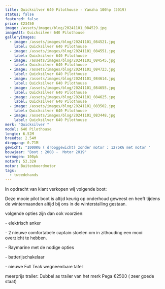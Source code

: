 ```yaml
---
title: Quicksilver 640 Pilothouse - Yamaha 100hp (2019)
status: false
featured: false
price: €23450
image: /assets/images/blog/20241101_084529.jpg
imageAlt: Quicksilver 640 Pilothouse
galleryImages:
  - image: /assets/images/blog/20241101_084521.jpg
    label: Quicksilver 640 Pilothouse
  - image: /assets/images/blog/20241101_084551.jpg
    label: Quicksilver 640 Pilothouse
  - image: /assets/images/blog/20241101_084545.jpg
    label: Quicksilver 640 Pilothouse
  - image: /assets/images/blog/20241101_084723.jpg
    label: Quicksilver 640 Pilothouse
  - image: /assets/images/blog/20241101_084614.jpg
    label: Quicksilver 640 Pilothouse
  - image: /assets/images/blog/20241101_084655.jpg
    label: Quicksilver 640 Pilothouse
  - image: /assets/images/blog/20241101_084625.jpg
    label: Quicksilver 640 Pilothouse
  - image: /assets/images/blog/20241101_083502.jpg
    label: Quicksilver 640 Pilothouse
  - image: /assets/images/blog/20241101_083448.jpg
    label: Quicksilver 640 Pilothouse
merk: "Quicksilver "
model: 640 Pilothouse
lengte: 6.52M
breedte: 2.54M
diepgang: 0.71M
gewicht: "1000KG ( drooggewicht) zonder motor : 1275KG met motor "
bouwjaar: "Boot : 2008 -  Motor 2019"
vermogen: 100pk
motorh: 53.32H
motor: Buitenboordmotor
tags:
  - tweedehands
---
```

In opdracht van klant verkopen wij volgende boot: 

Deze mooie pilot boot is altijd keurig op onderhoud geweest en heeft tijdens de wintermaanden altijd bij ons in de winterstalling gestaan. 

volgende opties zijn dan ook voorzien: 

\- elektrisch anker 

\- 2 nieuwe comfortabele captain stoelen om in zithouding een mooi overzicht te hebben. 

\- Raymarine met de nodige opties

\- batterijschakelaar

\- nieuwe Full Teak wegneembare tafel



meerprijs trailer: Dubbel as trailer van het merk Pega €2500 ( zeer goede staat)
